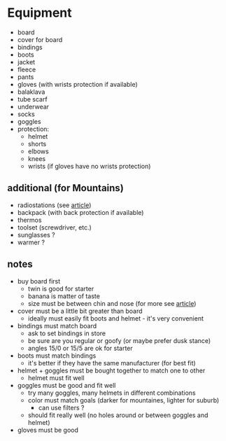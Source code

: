 # Equipment

* board
* cover for board
* bindings
* boots
* jacket
* fleece
* pants
* gloves (with wrists protection if available)
* balaklava
* tube scarf
* underwear
* socks
* goggles
* protection:
	* helmet
	* shorts
	* elbows
	* knees
	* wrists (if gloves have no wrists protection)

## additional (for Mountains)

* radiostations (see [article](http://snowfaq.nm.ru/radio.html))
* backpack (with back protection if available)
* thermos
* toolset (screwdriver, etc.)
* sunglasses ?
* warmer ?

## notes

* buy board first
	* twin is good for starter
	* banana is matter of taste
	* size must be between chin and nose (for more see [article](http://snowfaq.nm.ru/#q1p13))
* cover must be a little bit greater than board
	* ideally must easily fit boots and helmet - it's very convenient
* bindings must match board
	* ask to set bindings in store
	* be sure are you regular or goofy (or maybe prefer dusk stance)
	* angles 15/0 or 15/5 are ok for starter
* boots must match bindings
	* it's better if they have the same manufacturer (for best fit)
* helmet + goggles must be bought together to match one to other
	* helmet must fit well
* goggles must be good and fit well
	* try many goggles, many helmets in different combinations
	* color must match goals (darker for mountaines, lighter for suburb)
		* can use filters ?
	* should fit really well (no holes around or between goggles and helmet)
* gloves must be good
